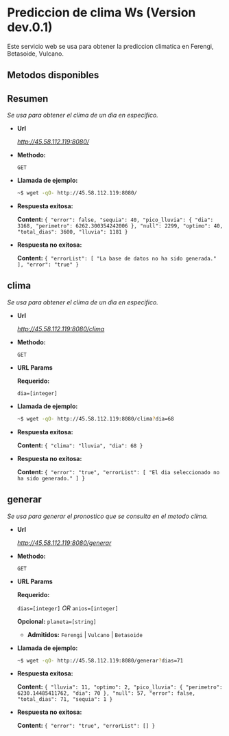 # Prediccion de clima Ws (Version dev.0.1)

Este servicio web se usa para obtener la prediccion climatica en Ferengi, Betasoide, Vulcano.

## Metodos disponibles

**Resumen**
----
  _Se usa para obtener el clima de un dia en especifico._

* **Url**

  _http://45.58.112.119:8080/_

* **Methodo:**


  `GET`

* **Llamada de ejemplo:**

    ```sh
    ~$ wget -qO- http://45.58.112.119:8080/
    ```

* **Respuesta exitosa:**

    **Content:**
    `{
    "error": false,
    "sequia": 40,
    "pico_lluvia": {
        "dia": 3168,
        "perimetro": 6262.300354242006
    },
    "null": 2299,
    "optimo": 40,
    "total_dias": 3600,
    "lluvia": 1181
    }`

* **Respuesta no exitosa:**

    **Content:**
    `{
    "errorList": [
        "La base de datos no ha sido generada."
    ],
    "error": "true"
    }`

**clima**
----
  _Se usa para obtener el clima de un dia en especifico._

* **Url**

  _http://45.58.112.119:8080/clima_

* **Methodo:**


  `GET`

*  **URL Params**


   **Requerido:**

   `dia=[integer]`

* **Llamada de ejemplo:**

    ```sh
    ~$ wget -qO- http://45.58.112.119:8080/clima?dia=68
    ```

* **Respuesta exitosa:**

    **Content:**
    `{
    "clima": "lluvia",
    "dia": 68
    }`

* **Respuesta no exitosa:**

    **Content:**
    `{
    "error": "true",
    "errorList": [
        "El dia seleccionado no ha sido generado."
    ]
    }`

**generar**
----
  _Se usa para generar el pronostico que se consulta en el metodo clima._

* **Url**

  _http://45.58.112.119:8080/generar_

* **Methodo:**


  `GET`

*  **URL Params**


   **Requerido:**

   `dias=[integer]`
   *OR*
   `anios=[integer]`

   **Opcional:**
   `planeta=[string]`

   * **Admitidos:**
        `Ferengi` | `Vulcano` | `Betasoide`

* **Llamada de ejemplo:**

    ```sh
    ~$ wget -qO- http://45.58.112.119:8080/generar?dias=71
    ```

* **Respuesta exitosa:**

    **Content:**
    `{
    "lluvia": 11,
    "optimo": 2,
    "pico_lluvia": {
        "perimetro": 6230.14485411762,
        "dia": 70
    },
    "null": 57,
    "error": false,
    "total_dias": 71,
    "sequia": 1
    }`

* **Respuesta no exitosa:**

    **Content:**
    `{
    "error": "true",
    "errorList": []
    }`
